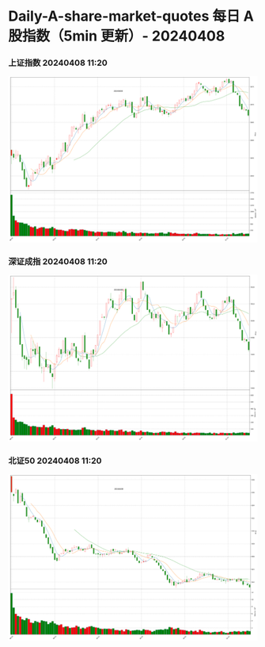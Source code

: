 
# Daily-A-share-market-quotes 每日 A 股指数（5min 更新）- 20240408

### 上证指数 20240408 11:20
![](./fig/2024/4/20240408-sh000001.png)

### 深证成指 20240408 11:20
![](./fig/2024/4/20240408-sz399001.png)

### 北证50 20240408 11:20
![](./fig/2024/4/20240408-bj899050.png)
